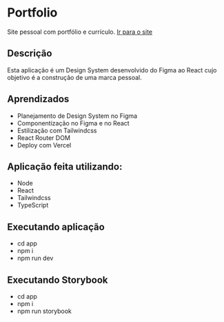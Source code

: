 # Portfolio
Site pessoal com portfólio e currículo. [Ir para o site](https://portfolio-nine-theta-37.vercel.app/)

## Descrição
Esta aplicação é um Design System desenvolvido do Figma ao React cujo objetivo é a construção
de uma marca pessoal.

## Aprendizados
- Planejamento de Design System no Figma
- Componentização no Figma e no React
- Estilização com Tailwindcss
- React Router DOM
- Deploy com Vercel

## Aplicação feita utilizando:
- Node
- React
- Tailwindcss
- TypeScript

## Executando aplicação
- cd app
- npm i
- npm run dev

## Executando Storybook
- cd app
- npm i
- npm run storybook
